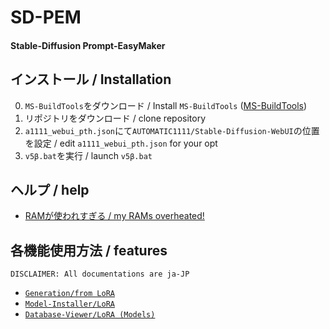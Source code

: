 # SD-PEM
#### Stable-Diffusion Prompt-EasyMaker

## インストール / Installation
0. `MS-BuildTools`をダウンロード / Install `MS-BuildTools` ([MS-BuildTools](https://aka.ms/vs/17/release/vs_BuildTools.exe))
1. リポジトリをダウンロード / clone repository
2. `a1111_webui_pth.json`にて`AUTOMATIC1111/Stable-Diffusion-WebUI`の位置を設定 / edit `a1111_webui_pth.json` for your opt
3. `v5β.bat`を実行 / launch `v5β.bat`

## ヘルプ / help
- [RAMが使われすぎる / my RAMs overheated!](/docs/ram.md)

## 各機能使用方法 / features
`DISCLAIMER: All documentations are ja-JP`
- [`Generation/from LoRA`](/docs/generation/from_lora.md)
- [`Model-Installer/LoRA`](/docs/model_installer/lora.md)
- [`Database-Viewer/LoRA (Models)`](/docs/database_viewer/lora_models.md)